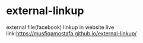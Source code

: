 # external-linkup
external file(facebook) linkup in website
live link:https://musfiqamostafa.github.io/external-linkup/ 

